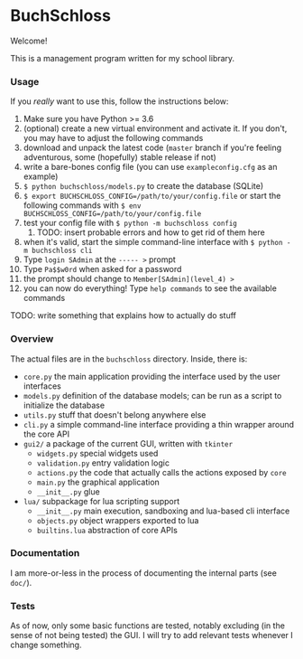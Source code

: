 # BuchSchloss

Welcome!

This is a management program written for my school library.

### Usage

If you *really* want to use this, follow the instructions below:

1. Make sure you have Python >= 3.6
1. (optional) create a new virtual environment and activate it. If you don't, you may have to adjust the following commands
1. download and unpack the latest code (``master`` branch if you're feeling adventurous, some (hopefully) stable release if not)
1. write a bare-bones config file (you can use ``exampleconfig.cfg`` as an example)
1. ``$ python buchschloss/models.py`` to create the database (SQLite)
1. ``$ export BUCHSCHLOSS_CONFIG=/path/to/your/config.file`` or start the following commands with ``$ env BUCHSCHLOSS_CONFIG=/path/to/your/config.file ``
1. test your config file with ``$ python -m buchschloss config``
    1. TODO: insert probable errors and how to get rid of them here
1. when it's valid, start the simple command-line interface with ``$ python -m buchschloss cli``
1. Type ``login SAdmin`` at the ``----- >`` prompt
1. Type ``Pa$$w0rd`` when asked for a password
1. the prompt should change to ``Member[SAdmin](level_4) > ``
1. you can now do everything! Type ``help commands`` to see the available commands

TODO: write something that explains how to actually do stuff

### Overview

The actual files are in the ``buchschloss`` directory. Inside, there is:

- ``core.py`` the main application providing the interface used by the user interfaces
- ``models.py`` definition of the database models; can be run as a script to initialize the database
- ``utils.py`` stuff that doesn't belong anywhere else
- ``cli.py`` a simple command-line interface providing a thin wrapper around the core API
- ``gui2/`` a package of the current GUI, written with ``tkinter``
    - ``widgets.py`` special widgets used
    - ``validation.py`` entry validation logic
    - ``actions.py`` the code that actually calls the actions exposed by ``core``
    - ``main.py`` the graphical application
    - ``__init__.py`` glue
- ``lua/`` subpackage for lua scripting support
    - ``__init__.py`` main execution, sandboxing and lua-based cli interface
    - ``objects.py`` object wrappers exported to lua
    - ``builtins.lua`` abstraction of core APIs

### Documentation

I am more-or-less in the process of documenting the internal parts (see ``doc/``).


### Tests

As of now, only some basic functions are tested, 
notably excluding (in the sense of not being tested) the GUI.
I will try to add relevant tests whenever I change something.